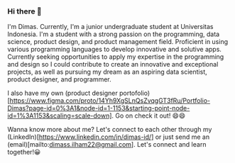 ### Hi there 👋

I'm Dimas. Currently, I'm a junior undergraduate student at Universitas Indonesia. I'm a student with a strong passion on the programming, data science, product design, and product management field. Proficient in using various programming languages to develop innovative and solutive apps. Currently seeking opportunities to apply my expertise in the programming and design so I could contribute to create an innovative and exceptional projects, as well as pursuing my dream as an aspiring data scientist, product designer, and programmer.

I also have my own (product designer portofolio)[https://www.figma.com/proto/14Yh9XgSLnQsZvqgGT3fRu/Portfolio-Dimas?page-id=0%3A1&node-id=1-1153&starting-point-node-id=1%3A1153&scaling=scale-down]. Go on check it out! 😄😄

Wanna know more about me? Let's connect to each other through my (LinkedIn)[https://www.linkedin.com/in/dimas-id/] or just send me an (email)[mailto:dimass.ilham22@gmail.com]. Let's connect and learn together!😀

<!--
**dimas-id/dimas-id** is a ✨ _special_ ✨ repository because its `README.md` (this file) appears on your GitHub profile.

Here are some ideas to get you started:

- 🔭 I’m currently working on ...
- 🌱 I’m currently learning ...
- 👯 I’m looking to collaborate on ...
- 🤔 I’m looking for help with ...
- 💬 Ask me about ...
- 📫 How to reach me: ...
- 😄 Pronouns: ...
- ⚡ Fun fact: ...
-->
